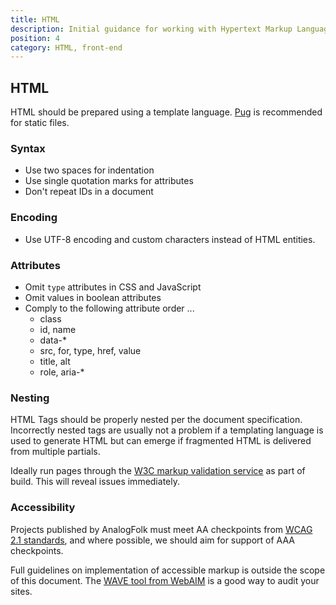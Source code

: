```yaml
---
title: HTML
description: Initial guidance for working with Hypertext Markup Language
position: 4
category: HTML, front-end
---
```


## HTML

HTML should be prepared using a template language. [Pug](/pug) is recommended
for static files.

### Syntax

- Use two spaces for indentation
- Use single quotation marks for attributes
- Don't repeat IDs in a document

### Encoding

- Use UTF-8 encoding and custom characters instead of HTML entities.

### Attributes

- Omit `type` attributes in CSS and JavaScript
- Omit values in boolean attributes
- Comply to the following attribute order ...
  - class
  - id, name
  - data-\*
  - src, for, type, href, value
  - title, alt
  - role, aria-\*

### Nesting

HTML Tags should be properly nested per the document specification.
Incorrectly nested tags are usually not a problem if a templating language
is used to generate HTML but can emerge if fragmented HTML is delivered from
multiple partials.

Ideally run pages through the [W3C markup validation service][w3c-validation]
as part of build. This will reveal issues immediately.

### Accessibility

Projects published by AnalogFolk must meet AA checkpoints from
[WCAG 2.1 standards][wcag], and where possible, we should aim for support
of AAA checkpoints.

Full guidelines on implementation of accessible markup is outside the scope of
this document. The [WAVE tool from WebAIM][wave] is a good way to audit your sites.

[pug]: https://pugjs.org/api/getting-started.html
[w3c-validation]: https://validator.w3.org/
[wcag]: https://www.w3.org/TR/WCAG21/
[wave]: https://wave.webaim.org/extension/
